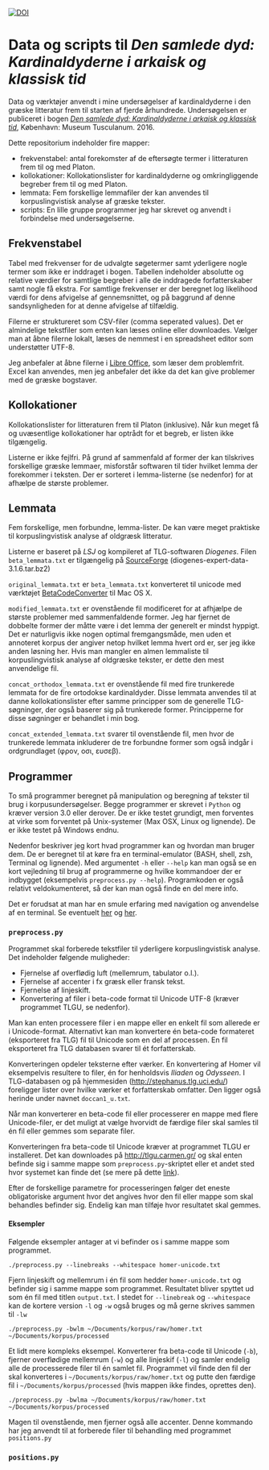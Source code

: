 [![DOI](https://zenodo.org/badge/doi/10.5281/zenodo.56385.svg)](http://dx.doi.org/10.5281/zenodo.56385)

# Data og scripts til *Den samlede dyd: Kardinaldyderne i arkaisk og klassisk tid*

Data og værktøjer anvendt i mine undersøgelser af kardinaldyderne i den græske litteratur frem til starten af fjerde århundrede.
Undersøgelsen er publiceret i bogen [*Den samlede dyd: Kardinaldyderne i arkaisk og klassisk tid*](http://www.mtp.hum.ku.dk/details.asp?eln=203749), København: Museum Tusculanum. 2016.

Dette repositorium indeholder fire mapper:
- frekvenstabel: antal forekomster af de eftersøgte termer i litteraturen frem til og med Platon.
- kollokationer: Kollokationslister for kardinaldyderne og omkringliggende begreber frem til og med Platon.
- lemmata: Fem forskellige lemmafiler der kan anvendes til korpuslingvistisk analyse af græske tekster. 
- scripts: En lille gruppe programmer jeg har skrevet og anvendt i forbindelse med undersøgelserne.

## Frekvenstabel

Tabel med frekvenser for de udvalgte søgetermer samt yderligere nogle termer som ikke er inddraget i bogen. Tabellen indeholder absolutte og relative værdier for samtlige begreber i alle de inddragede forfatterskaber samt nogle få ekstra. For samtlige frekvenser er der beregnet log likelihood værdi for dens afvigelse af gennemsnittet, og på baggrund af denne sandsynligheden for at denne afvigelse af tilfældig.

Filerne er struktureret som CSV-filer (comma seperated values). Det er almindelige tekstfiler som enten kan læses online eller downloades. Vælger man at åbne filerne lokalt, læses de nemmest i en spreadsheet editor som understøtter UTF-8.

Jeg anbefaler at åbne filerne i [Libre Office](http://da.libreoffice.org/), som læser dem problemfrit. Excel kan anvendes, men jeg anbefaler det ikke da det kan give problemer med de græske bogstaver.


## Kollokationer


Kollokationslister for litteraturen frem til Platon (inklusive). Når kun meget få og uvæsentlige kollokationer har optrådt for et begreb, er listen ikke tilgængelig.

Listerne er ikke fejlfri. På grund af sammenfald af former der kan tilskrives forskellige græske lemmaer, misforstår softwaren til tider hvilket lemma der forekommer i teksten. Der er sorteret i lemma-listerne (se nedenfor) for at afhælpe de største problemer.


## Lemmata


Fem forskellige, men forbundne, lemma-lister. De kan være meget praktiske til korpuslingvistisk analyse af oldgræsk litteratur. 

Listerne er baseret på _LSJ_ og kompileret af TLG-softwaren _Diogenes_. 
Filen `beta_lemmata.txt` er tilgængelig på [SourceForge](http://sourceforge.net/projects/diogenes/files/diogenes/3.1.6/)
 (diogenes-expert-data-3.1.6.tar.bz2) 

`original_lemmata.txt` er `beta_lemmata.txt` konverteret til unicode med værktøjet [BetaCodeConverter](http://www.lucius-hartmann.ch/programme/bcconver.php) til Mac OS X. 

`modified_lemmata.txt` er ovenstående fil modificeret for at afhjælpe de største problemer med sammenfaldende former. Jeg har fjernet de dobbelte former der måtte være i det lemma der generelt er mindst hyppigt. Det er naturligvis ikke nogen optimal fremgangsmåde, men uden et annoteret korpus der angiver netop hvilket lemma hvert ord er, ser jeg ikke anden løsning her. Hvis man mangler en almen lemmaliste til korpuslingvistisk analyse af oldgræske tekster, er dette den mest anvendelige fil. 

`concat_orthodox_lemmata.txt` er ovenstående fil med fire trunkerede lemmata for de fire ortodokse kardinaldyder. Disse lemmata anvendes til at danne kollokationslister efter samme principper som de generelle TLG-søgninger, der også baserer sig på trunkerede former. Principperne for disse søgninger er behandlet i min bog.

`concat_extended_lemmata.txt` svarer til ovenstående fil, men hvor de trunkerede lemmata inkluderer de tre forbundne former som også indgår i ordgrundlaget (φρον, οσι, ευσεβ).

## Programmer

To små programmer beregnet på manipulation og beregning af tekster til
brug i korpusundersøgelser. Begge programmer er skrevet i `Python` og
kræver version 3.0 eller derover. De er ikke testet grundigt, men
forventes at virke som forventet på Unix-systemer (Max OSX, Linux og
lignende). De er ikke testet på Windows endnu.

Nedenfor beskriver jeg kort hvad programmer kan og hvordan man bruger
dem. De er beregnet til at køre fra en terminal-emulator (BASH, shell,
zsh, Terminal og lignende). Med argumentet `-h` eller `--help` kan man
også se en kort vejledning til brug af programmerne og hvilke
kommandoer der er indbygget (eksempelvis
`preprocess.py --help`). Programkoden er også relativt
veldokumenteret, så der kan man også finde en del mere info.

Det er forudsat at man har en smule erfaring med navigation og
anvendelse af en terminal. Se eventuelt
[her](http://www.dummies.com/how-to/content/how-to-use-basic-unix-commands-to-work-in-terminal.html)
og
[her](https://mattwilcox.net/archives/a-very-basic-introduction-to-the-command-line-terminal-and-shell/).

### `preprocess.py`

Programmet skal forberede tekstfiler til yderligere korpuslingvistisk
analyse. Det indeholder følgende muligheder:
* Fjernelse af overflødig luft (mellemrum, tabulator o.l.).
* Fjernelse af accenter i fx græsk eller fransk tekst.
* Fjernelse af linjeskift.
* Konvertering af filer i beta-code format til Unicode UTF-8 (kræver
programmet TLGU, se nedenfor).

Man kan enten processere filer i en mappe eller en enkelt fil som
allerede er i Unicode-format. Alternativt kan man konvertere én
beta-code formateret (eksporteret fra TLG) fil til Unicode som en del
af processen. En fil eksporteret fra TLG databasen svarer til ét
forfatterskab. 

Konverteringen opdeler teksterne efter værker. En konvertering af
Homer vil eksempelvis resultere to filer, én for henholdsvis *Iliaden*
og *Odysseen*. I TLG-databasen og på hjemmesiden
(http://stephanus.tlg.uci.edu/) foreligger lister over hvilke værker
et forfatterskab omfatter. Den ligger også herinde under navnet
`doccan1_u.txt`.

Når man konverterer en beta-code fil eller processerer en mappe med
flere Unicode-filer, er det muligt at vælge hvorvidt de færdige filer skal
samles til én fil eller gemmes som separate filer.

Konverteringen fra beta-code til Unicode kræver at programmet TLGU er
installeret. Det kan downloades på http://tlgu.carmen.gr/ og skal
enten befinde sig i samme mappe som `preprocess.py`-skriptet eller
et andet sted hvor systemet kan finde det (se mere på dette
[link](http://www.cyberciti.biz/faq/unix-linux-adding-path/)). 

Efter de forskellige parametre for processeringen følger det eneste
obligatoriske argument hvor det angives hvor den fil eller mappe som
skal behandles befinder sig. Endelig kan man tilføje hvor resultatet
skal gemmes.

#### Eksempler

Følgende eksempler antager at vi befinder os i samme mappe som
programmet. 

```
./preprocess.py --linebreaks --whitespace homer-unicode.txt
```

Fjern linjeskift og mellemrum i én fil som hedder `homer-unicode.txt`
og befinder sig i samme mappe som programmet. Resultatet bliver
spyttet ud som én fil med titlen `output.txt`. I stedet for
`--linebreak` og `--whitespace` kan de kortere version `-l` og `-w`
også bruges og må gerne skrives sammen til `-lw`

```
./preprocess.py -bwlm ~/Documents/korpus/raw/homer.txt ~/Documents/korpus/processed
```
Et lidt mere kompleks eksempel. Konverterer fra beta-code til Unicode
(`-b`), fjerner overflødige mellemrum (`-w`) og alle linjeskif (`-l`)
og samler endelig alle de processerede filer til én samlet fil.
Programmet vil finde den fil der skal konverteres i
`~/Documents/korpus/raw/homer.txt` og putte den færdige fil i
`~/Documents/korpus/processed` (hvis mappen ikke findes, oprettes
den).

```
./preprocess.py -bwlma ~/Documents/korpus/raw/homer.txt ~/Documents/korpus/processed
```
Magen til ovenstående, men fjerner også alle accenter. Denne kommando
har jeg anvendt til at forberede filer til behandling med programmet `positions.py`

### `positions.py`


